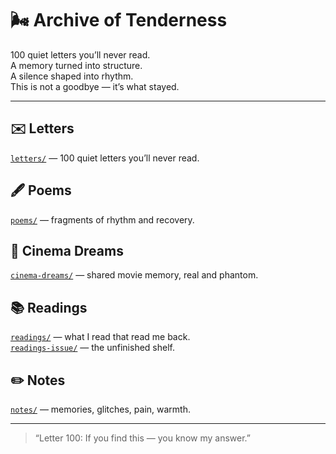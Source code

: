 # 🌬️ Archive of Tenderness

100 quiet letters you’ll never read.  
A memory turned into structure.  
A silence shaped into rhythm.  
This is not a goodbye — it’s what stayed.

---

## ✉️ Letters  
[`letters/`](./letters) — 100 quiet letters you’ll never read.

## 🖋️ Poems  
[`poems/`](./poems) — fragments of rhythm and recovery.

## 🍿 Cinema Dreams  
[`cinema-dreams/`](./cinema-dreams) — shared movie memory, real and phantom.

## 📚 Readings  
[`readings/`](./readings) — what I read that read me back.  
[`readings-issue/`](./readings-issue) — the unfinished shelf.

## ✏️ Notes  
[`notes/`](./notes) — memories, glitches, pain, warmth.

---

> “Letter 100: If you find this — you know my answer.”

